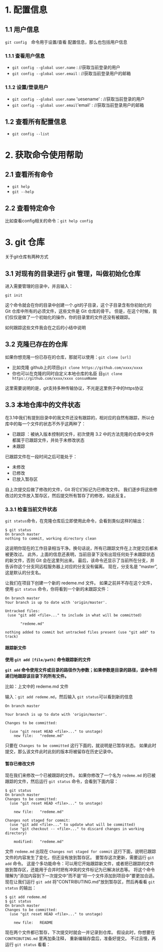 # 1. 配置信息

## 1.1 用户信息

`git config  `命令用于设置/查看 配置信息，那么也包括用户信息

### 1.1.1 查看用户信息

* `git config --global user.name` :    //获取当前登录的用户
* `git config --global user.email` :   //获取当前登录用户的邮箱

### 1.1.2 设置/登录用户

* `git config --global user.name` 'uesename' :    //获取当前登录的用户
* `git config --global user.email`'email' :   //获取当前登录用户的邮箱

## 1.2 查看所有配置信息

* `git config --list`

# 2.  获取命令使用帮助

## 2.1 查看所有命令

* `git help`
* `git --help`

## 2.2 查看特定命令

比如查看config相关的命令：`git help config`

# 3. git 仓库

关于git仓库有两种方式

## 3.1 对现有的目录进行 git 管理，叫做初始化仓库

进入需要管理的目录中，并且输入：

`git init`

这个命令就会在你的目录中创建一个.git的子目录，这个子目录含有你初始化的 Git 仓库中所有的必须文件，这些文件是 Git 仓库的骨干。 但是，在这个时候，我们仅仅是做了一个初始化的操作，你的目录里的文件还没有被跟踪。

如何跟踪这些文件我会在之后的小结中说明

## 3.2 克隆已存在的仓库

如果你想克隆一份已存在的仓库，那就可以使用：`git clone [url]`

* 比如克隆 github上的项目`git clone https://github.com/xxxx/xxxx`
* 你也可以在克隆的同时自定义本地仓库的名臣 目`git clone https://github.com/xxxx/xxxx consumName`

这里需要说明的是，git支持多种传输协议，不光是这里例子中的https协议

## 3.3 本地仓库中的文件状态

在3.1中我们有提到目录中的我文件还没有跟踪的，相对应的自然有跟踪，所以仓库中的每一个文件的状态不外乎这两种了：

* 已跟踪 ：被纳入版本控制的文件，初次使用 3.2 中的方法克隆的仓库中文件都属于已跟踪文件，并处于未修改状态
* 未跟踪 

已跟踪文件在一段时间之后可能处于：

* 未修改
* 已修改
* 已放入暂存区

自上次提交后做了修改的文件，Git 将它们标记为已修改文件。 我们逐步将这些修改过的文件放入暂存区，然后提交所有暂存了的修改，如此反复。 

### 3.3.1 检查当前文件状态

`git status`命令，在克隆仓库后立即使用此命令，会看到类似这样的输出： 

```
$ git status
On branch master
nothing to commit, working directory clean
```

这说明你现在的工作目录相当干净。换句话说，所有已跟踪文件在上次提交后都未被更改过。 此外，上面的信息还表明，当前目录下没有出现任何处于未跟踪状态的新文件，否则 Git 会在这里列出来。 最后，该命令还显示了当前所在分支，并告诉你这个分支同远程服务器上对应的分支没有偏离。 现在，分支名是 “master”,这是默认的分支名。 

让我们在项目下创建一个新的 redeme.md 文件。 如果之前并不存在这个文件，使用 `git status` 命令，你将看到一个新的未跟踪文件： 

 ```
On branch master
Your branch is up to date with 'origin/master'.

Untracked files:
  (use "git add <file>..." to include in what will be committed)

        "redeme.md"

nothing added to commit but untracked files present (use "git add" to track)

 ```

#### 跟踪新文件

**使用  `git add [file/path]` 命令跟踪新的文件**

**`git add` 命令使用文件或目录的路径作为参数；如果参数是目录的路径，该命令将递归地跟踪该目录下的所有文件。** 

比如：上文中的  redeme.md 文件

输入：`git add redeme.md`，然后输入  `git status`可以看到新的信息

    On branch master
    
    Your branch is up to date with 'origin/master'.
    
    Changes to be committed:
    
      (use "git reset HEAD <file>..." to unstage)
        new file:   "redeme.md"

只要在 `Changes to be committed` 这行下面的，就说明是已暂存状态。 如果此时提交，那么该文件此时此刻的版本将被留存在历史记录中。 

#### 暂存已修改文件

现在我们来修改一个已被跟踪的文件。 如果你修改了一个名为 `redeme.md` 的已被跟踪的文件，然后运行 `git status` 命令，会看到下面内容：

```
$ git status
On branch master
Changes to be committed:
  (use "git reset HEAD <file>..." to unstage)

    new file:   "redeme.md"

Changes not staged for commit:
  (use "git add <file>..." to update what will be committed)
  (use "git checkout -- <file>..." to discard changes in working directory)

    modified:   "redeme.md"
```

文件 `redeme.md` 出现在 `Changes not staged for commit` 这行下面，说明已跟踪文件的内容发生了变化，但还没有放到暂存区。 要暂存这次更新，需要运行 `git add` 命令。 这是个多功能命令：可以用它开始跟踪新文件，或者把已跟踪的文件放到暂存区，还能用于合并时把有冲突的文件标记为已解决状态等。 将这个命令理解为“添加内容到下一次提交中”而不是“将一个文件添加到项目中”要更加合适。 现在让我们运行 `git add` 将"CONTRIBUTING.md"放到暂存区，然后再看看 `git status` 的输出：

```
$ git add redeme.md
$ git status
On branch master
Changes to be committed:
  (use "git reset HEAD <file>..." to unstage)

    new file:   README
```

现在两个文件都已暂存，下次提交时就会一并记录到仓库。 假设此时，你想要在 `CONTRIBUTING.md` 里再加条注释， 重新编辑存盘后，准备好提交。 不过且慢，再运行 `git status` 看看：
